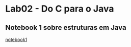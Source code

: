 # Lab02 - Do C para o Java

## Notebook 1 sobre estruturas em Java

[notebook1](https://github.com/leofavacho/MC322/blob/main/lab02/notebook/lab02-java-estruturas-ra247226.ipynb)
